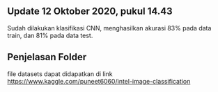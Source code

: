 ## Update 12 Oktober 2020, pukul 14.43
Sudah dilakukan klasifikasi CNN, menghasilkan akurasi 83% pada data train, dan 81% pada data test.

## Penjelasan Folder
file datasets dapat didapatkan di link https://www.kaggle.com/puneet6060/intel-image-classification